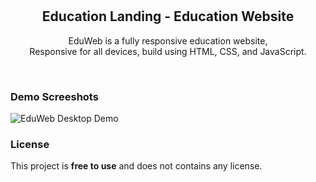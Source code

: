 <div align="center">


  <br />
  <br />

  <h2 align="center">Education Landing - Education Website</h2>

  EduWeb is a fully responsive education website, <br />Responsive for all devices, build using HTML, CSS, and JavaScript.

  

</div>

<br />

### Demo Screeshots

![EduWeb Desktop Demo](./readme-images/desktop.png "Desktop Demo")


### License

This project is **free to use** and does not contains any license.
